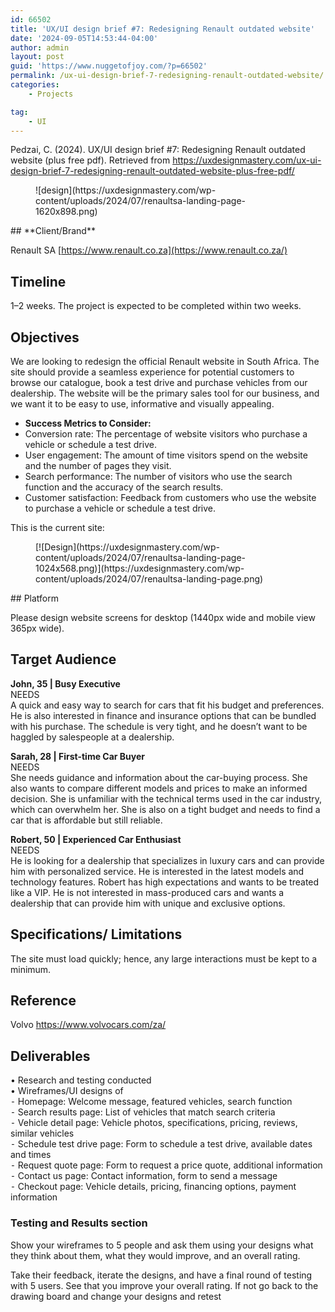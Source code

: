 ```yaml
---
id: 66502
title: 'UX/UI design brief #7: Redesigning Renault outdated website'
date: '2024-09-05T14:53:44-04:00'
author: admin
layout: post
guid: 'https://www.nuggetofjoy.com/?p=66502'
permalink: /ux-ui-design-brief-7-redesigning-renault-outdated-website/
categories:
    - Projects

tag:
    - UI
---
```


Pedzai, C. (2024). UX/UI design brief #7: Redesigning Renault outdated website (plus free pdf). Retrieved from https://uxdesignmastery.com/ux-ui-design-brief-7-redesigning-renault-outdated-website-plus-free-pdf/

<div class="wp-block-image"><figure class="aligncenter">![design](https://uxdesignmastery.com/wp-content/uploads/2024/07/renaultsa-landing-page-1620x898.png)</figure></div>## **Client/Brand**

Renault SA [https://www.renault.co.za](https://www.renault.co.za/)

## **Timeline**

1–2 weeks. The project is expected to be completed within two weeks.

## **Objectives**

We are looking to redesign the official Renault website in South Africa. The site should provide a seamless experience for potential customers to browse our catalogue, book a test drive and purchase vehicles from our dealership. The website will be the primary sales tool for our business, and we want it to be easy to use, informative and visually appealing.

- **Success Metrics to Consider:**
- Conversion rate: The percentage of website visitors who purchase a vehicle or schedule a test drive.
- User engagement: The amount of time visitors spend on the website and the number of pages they visit.
- Search performance: The number of visitors who use the search function and the accuracy of the search results.
- Customer satisfaction: Feedback from customers who use the website to purchase a vehicle or schedule a test drive.

This is the current site:

<div class="wp-block-image"><figure class="aligncenter">[![Design](https://uxdesignmastery.com/wp-content/uploads/2024/07/renaultsa-landing-page-1024x568.png)](https://uxdesignmastery.com/wp-content/uploads/2024/07/renaultsa-landing-page.png)</figure></div>## Platform

Please design website screens for desktop (1440px wide and mobile view 365px wide).

## Target Audience

**John, 35 | Busy Executive**  
NEEDS  
A quick and easy way to search for cars that fit his budget and preferences. He is also interested in finance and insurance options that can be bundled with his purchase. The schedule is very tight, and he doesn’t want to be haggled by salespeople at a dealership.

**Sarah, 28 | First-time Car Buyer**  
NEEDS  
She needs guidance and information about the car-buying process. She also wants to compare different models and prices to make an informed decision. She is unfamiliar with the technical terms used in the car industry, which can overwhelm her. She is also on a tight budget and needs to find a car that is affordable but still reliable.

**Robert, 50 | Experienced Car Enthusiast**  
NEEDS  
He is looking for a dealership that specializes in luxury cars and can provide him with personalized service. He is interested in the latest models and technology features. Robert has high expectations and wants to be treated like a VIP. He is not interested in mass-produced cars and wants a dealership that can provide him with unique and exclusive options.

## Specifications/ Limitations

The site must load quickly; hence, any large interactions must be kept to a minimum.

## Reference

Volvo <https://www.volvocars.com/za/>

## Deliverables

• Research and testing conducted  
• Wireframes/UI designs of  
⁃ Homepage: Welcome message, featured vehicles, search function  
⁃ Search results page: List of vehicles that match search criteria  
⁃ Vehicle detail page: Vehicle photos, specifications, pricing, reviews, similar vehicles  
⁃ Schedule test drive page: Form to schedule a test drive, available dates and times  
⁃ Request quote page: Form to request a price quote, additional information  
⁃ Contact us page: Contact information, form to send a message  
⁃ Checkout page: Vehicle details, pricing, financing options, payment information

### Testing and Results section

Show your wireframes to 5 people and ask them using your designs what they think about them, what they would improve, and an overall rating.

Take their feedback, iterate the designs, and have a final round of testing with 5 users. See that you improve your overall rating. If not go back to the drawing board and change your designs and retest